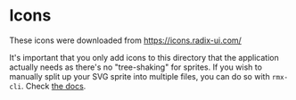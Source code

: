 # Icons

These icons were downloaded from https://icons.radix-ui.com/

It's important that you only add icons to this directory that the application actually needs as there's no
"tree-shaking" for sprites. If you wish to manually split up your SVG sprite into multiple files, you can do so with
`rmx-cli`. Check [the docs](https://github.com/kiliman/rmx-cli).
